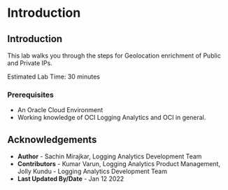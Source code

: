
# Introduction

## Introduction

This lab walks you through the steps for Geolocation enrichment of Public and Private IPs.

Estimated Lab Time: 30 minutes

### Prerequisites

* An Oracle Cloud Environment
* Working knowledge of OCI Logging Analytics and OCI in general.

## Acknowledgements
* **Author** - Sachin Mirajkar, Logging Analytics Development Team
* **Contributors** -  Kumar Varun, Logging Analytics Product Management, Jolly Kundu - Logging Analytics Development Team
* **Last Updated By/Date** - Jan 12 2022
